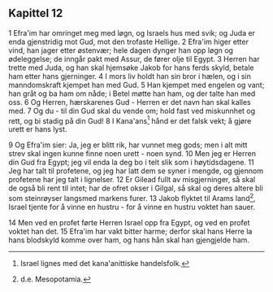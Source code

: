 ## Kapittel 12

1 Efra'im har omringet meg med løgn, og Israels hus med svik; og Juda er enda gjenstridig mot Gud, mot den trofaste Hellige.
2 Efra'im higer etter vind, han jager etter østenvær; hele dagen dynger han opp løgn og ødeleggelse; de inngår pakt med Assur, de fører olje til Egypt.
3 Herren har trette med Juda, og han skal hjemsøke Jakob for hans ferds skyld, betale ham etter hans gjerninger.
4 I mors liv holdt han sin bror i hælen, og i sin manndomskraft kjempet han med Gud.
5 Han kjempet med engelen og vant; han gråt og ba ham om nåde; i Betel møtte han ham, og der talte han med oss.
6 Og Herren, hærskarenes Gud - Herren er det navn han skal kalles med.
7 Og du - til din Gud skal du vende om; hold fast ved miskunnhet og rett, og bi stadig på din Gud!
8 I Kana'ans[^1] hånd er det falsk vekt; å gjøre urett er hans lyst.

9 Og Efra'im sier: Ja, jeg er blitt rik, har vunnet meg gods; men i alt mitt strev skal ingen kunne finne noen urett - noen synd.
10 Men jeg er Herren din Gud fra Egypt; jeg vil enda la deg bo i telt slik som i høytidsdagene.
11 Jeg har talt til profetene, og jeg har latt dem se syner i mengde, og gjennom profetene har jeg talt i lignelser.
12 Er Gilead fullt av misgjerninger, så skal de også bli rent til intet; har de ofret okser i Gilgal, så skal og deres altere bli som steinrøyser langsmed markens furer.
13 Jakob flyktet til Arams land[^2], Israel tjente for å vinne en hustru - for å vinne en hustru voktet han sauer.

14 Men ved en profet førte Herren Israel opp fra Egypt, og ved en profet voktet han det.
15 Efra'im har vakt bitter harme; derfor skal hans Herre la hans blodskyld komme over ham, og hans hån skal han gjengjelde ham.

[^1]:  Israel lignes med det kana'anittiske handelsfolk.
[^2]:  d.e. Mesopotamia.
